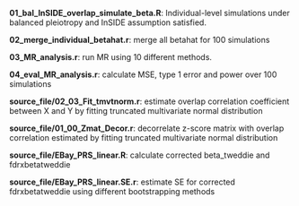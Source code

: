 **01_bal_InSIDE_overlap_simulate_beta.R**: Individual-level simulations under balanced pleiotropy and InSIDE assumption satisfied.

**02_merge_individual_betahat.r**: merge all betahat for 100 simulations

**03_MR_analysis.r**: run MR using 10 different methods.

**04_eval_MR_analysis.r**: calculate MSE, type 1 error and power over 100 simulations

**source_file/02_03_Fit_tmvtnorm.r**: estimate overlap correlation coefficient between X and Y by fitting truncated multivariate normal distribution

**source_file/01_00_Zmat_Decor.r**: decorrelate z-score matrix with overlap correlation estimated by fitting truncated multivariate normal distribution

**source_file/EBay_PRS_linear.R**: calculate corrected beta_tweddie and fdrxbetatweddie

**source_file/EBay_PRS_linear.SE.r**: estimate SE for corrected fdrxbetatweddie using different bootstrapping methods
